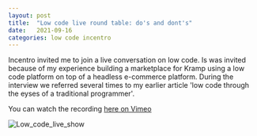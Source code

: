 ```yaml
---
layout: post
title:  "Low code live round table: do's and dont's"
date:   2021-09-16
categories: low code incentro 
---
```


Incentro invited me to join a live conversation on low code.
Is was invited because of my experience building a marketplace for Kramp using a low code platform on top of a headless e-commerce platform.
During the interview we referred several times to my earlier article 'low code through the eyses of a traditional programmer'.

You can watch the recording [here on Vimeo](https://vimeo.com/588386859)

![Low_code_live_show](https://user-images.githubusercontent.com/5676977/143072128-1818901e-6750-4d7d-b7d7-88e48331aa7d.png)
